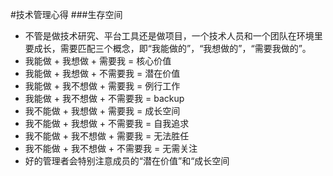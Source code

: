 #技术管理心得
###生存空间
- 不管是做技术研究、平台工具还是做项目，一个技术人员和一个团队在环境里要成长，需要匹配三个概念，即“我能做的”，“我想做的”，“需要我做的”。
- 我能做 + 我想做 + 需要我 = 核心价值
- 我能做 + 我想做 + 不需要我 = 潜在价值
- 我能做 + 我不想做 + 需要我 = 例行工作
- 我能做 + 我不想做 + 不需要我 = backup
- 我不能做 + 我想做 + 需要我 = 成长空间
- 我不能做 + 我想做 + 不需要我 = 自我追求
- 我不能做 + 我不想做 + 需要我 = 无法胜任
- 我不能做 + 我不想做 + 不需要我 = 无需关注
- 好的管理者会特别注意成员的“潜在价值”和“成长空间
